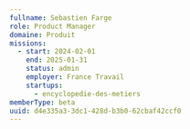 ```yaml
---
fullname: Sebastien Farge
role: Product Manager
domaine: Produit
missions:
  - start: 2024-02-01
    end: 2025-01-31
    status: admin
    employer: France Travail
    startups:
      - encyclopedie-des-metiers
memberType: beta
uuid: d4e335a3-3dc1-428d-b3b0-62cbaf42ccf0
---
```

